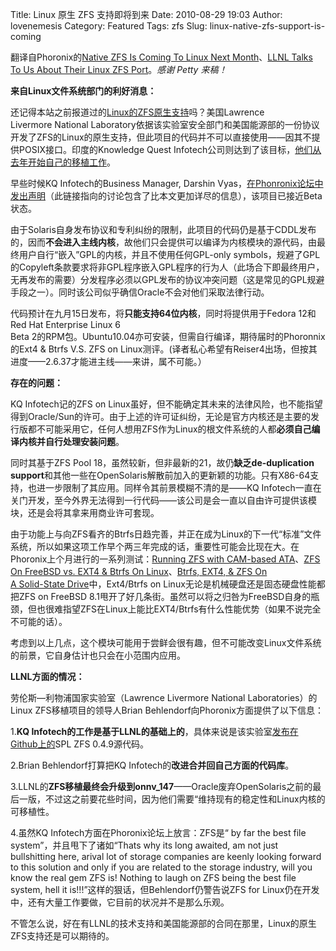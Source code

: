 Title: Linux 原生 ZFS 支持即将到来
Date: 2010-08-29 19:03
Author: lovenemesis
Category: Featured
Tags: zfs
Slug: linux-native-zfs-support-is-coming

翻译自Phoronix的[Native ZFS Is Coming To Linux Next
Month](http://www.phoronix.com/scan.php?page=article&item=zfs_linux_coming&num=1)、[LLNL
Talks To Us About Their Linux ZFS
Port](http://www.phoronix.com/scan.php?page=news_item&px=ODU1MA)。*感谢
Petty 来稿！*

**来自Linux文件系统部门的利好消息：**

还记得本站之前报道过的[Linux的ZFS原生支持](http://linuxtoy.org/archives/news-zfs-virtualbox-songbird.html)吗？美国Lawrence  
Livermore National
Laboratory依据该实验室安全部门和美国能源部的一份协议开发了ZFS的Linux的原生支持，但此项目的代码并不可以直接使用——因其不提供POSIX接口。印度的Knowledge
Quest
Infotech公司则达到了该目标，[他们从去年开始自己的移植工作](http://kqinfotech.wordpress.com/2009/10/23/hello-world/)。

早些时候KQ Infotech的Business Manager, Darshin
Vyas，[在Phonronix论坛中发出声明](http://www.phoronix.com/forums/showthread.php?t=25570)（此链接指向的讨论包含了比本文更加详尽的信息），该项目已接近Beta状态。

由于Solaris自身发布协议和专利纠纷的限制，此项目的代码仍是基于CDDL发布的，因而**不会进入主线内核**，故他们只会提供可以编译为内核模块的源代码，由最终用户自行“嵌入”GPL的内核，并且不使用任何GPL-only
symbols，规避了GPL的Copyleft条款要求将非GPL程序嵌入GPL程序的行为人（此场合下即最终用户，无再发布的需要）分发程序必须以GPL发布的协议冲突问题（这是常见的GPL规避手段之一）。同时该公司似乎确信Oracle不会对他们采取法律行动。

代码预计在九月15日发布，将**只能支持64位内核**，同时将提供用于Fedora
12和Red Hat Enterprise Linux 6  
Beta
2的RPM包。Ubuntu10.04亦可安装，但需自行编译，期待届时的Phoronnix的Ext4 &
Btrfs V.S. ZFS on
Linux测评。(译者私心希望有Reiser4出场，但按其进度——2.6.37才能进主线——来讲，属不可能。）

**存在的问题：**

KQ Infotech记的ZFS on
Linux虽好，但不能确定其未来的法律风险，也不能指望得到Oracle/Sun的许可。由于上述的许可证纠纷，无论是官方内核还是主要的发行版都不可能采用它，任何人想用ZFS作为Linux的根文件系统的人都**必须自己编译内核并自行处理安装问题**。

同时其基于ZFS Pool 18，虽然较新，但非最新的21，故仍**缺乏de-duplication
support**和其他一些在OpenSolaris解散前加入的更新颖的功能。只有X86-64支持，也进一步限制了其应用。同样令其前景模糊不清的是——KQ
Infotech一直在关门开发，至今外界无法得到一行代码——该公司是会一直以自由许可提供该模块，还是会将其拿来用商业许可套现。

由于功能上与向ZFS看齐的Btrfs日趋完善，并正在成为Linux的下一代“标准”文件系统，所以如果这项工作早个两三年完成的话，重要性可能会比现在大。在Phoronix上个月进行的一系列测试：[Running
ZFS with CAM-based ATA](http://www.phoronix.com/vr.php?view=15148)、[ZFS
On FreeBSD vs. EXT4 & Btrfs On
Linux](http://www.phoronix.com/vr.php?view=15150)、[Btrfs, EXT4, & ZFS
On  
A Solid-State
Drive](http://www.phoronix.com/vr.php?view=15187)中，Ext4/Btrfs on
Linux无论是机械硬盘还是固态硬盘性能都把ZFS on FreeBSD
8.1甩开了好几条街。虽然可以将之归咎为FreeBSD自身的瓶颈，但也很难指望ZFS在Linux上能比EXT4/Btrfs有什么性能优势（如果不说完全不可能的话）。

考虑到以上几点，这个模块可能用于尝鲜会很有趣，但不可能改变Linux文件系统的前景，它自身估计也只会在小范围内应用。

**LLNL方面的情况：**

劳伦斯—利物浦国家实验室（Lawrence Livermore National
Laboratories）的Linux ZFS移植项目的领导人Brian
Behlendorf向Phoronix方面提供了以下信息：

1.**KQ
Infotech的工作是基于LLNL的基础上的**，具体来说是该实验室[发布在Github上的](http://github.com/behlendorf/zfs/wiki/disclaimer)SPL
ZFS 0.4.9源代码。

2.Brian Behlendorf打算把KQ Infotech的**改进合并回自己方面的代码库**。

3.LLNL的**ZFS移植最终会升级到onnv\_147**——Oracle废弃OpenSolaris之前的最后一版，不过这之前要花些时间，因为他们需要“维持现有的稳定性和Linux内核的可移植性。

4.虽然KQ Infotech方面在Phoronix论坛上放言：ZFS是“ by far the best file
system”，并且甩下了诸如“Thats why its long awaited, am not just
bullshitting here, arival lot of storage companies are keenly looking
forward to this solution and only if you are related to the storage
industry, will you know the real gem ZFS is! Nothing to laugh on ZFS
being the best file system, hell it
is!!!”这样的狠话，但Behlendorf仍警告说ZFS for
Linux仍在开发中，还有大量工作要做，它目前的状况并不是那么乐观。

不管怎么说，好在有LLNL的技术支持和美国能源部的合同在那里，Linux的原生ZFS支持还是可以期待的。
